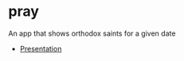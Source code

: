 # pray

An app that shows orthodox saints for a given date

- [Presentation](https://docs.google.com/presentation/d/1dtO-DcX76OOSmt58LKj_l9IGVLBmKeX3DGHoGvSUUVY/edit?usp=sharing)